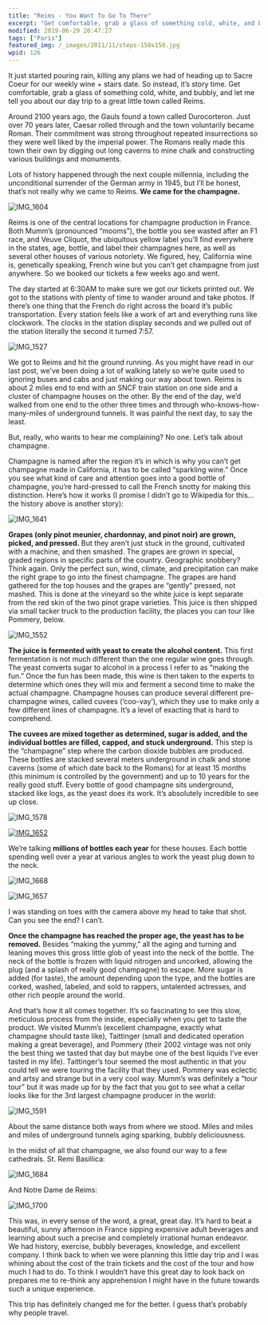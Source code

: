 ```yaml
---
title: "Reims - You Want To Go To There"
excerpt: "Get comfortable, grab a glass of something cold, white, and bubbly, and let me tell you about our day trip to a great little town called Reims."
modified: 2019-06-29 20:47:27
tags: ["Paris"]
featured_img: /_images/2011/11/steps-150x150.jpg
wpid: 126
---
```



It just started pouring rain, killing any plans we had of heading up to Sacre Coeur for our weekly wine + stairs date. So instead, it’s story time. Get comfortable, grab a glass of something cold, white, and bubbly, and let me tell you about our day trip to a great little town called Reims.

Around 2100 years ago, the Gauls found a town called Durocorteron. Just over 70 years later, Caesar rolled through and the town voluntarily became Roman. Their commitment was strong throughout repeated insurrections so they were well liked by the imperial power. The Romans really made this town their own by digging out long caverns to mine chalk and constructing various buildings and monuments.

Lots of history happened through the next couple millennia, including the unconditional surrender of the German army in 1945, but I’ll be honest, that’s not really why we came to Reims. **We came for the champagne.**

![](/_images/2010/09/IMG_1604.jpg "IMG_1604")

Reims is one of the central locations for champagne production in France. Both Mumm’s (pronounced “mooms”), the bottle you see wasted after an F1 race, and Veuve Cliquot, the ubiquitous yellow label you’ll find everywhere in the states, age, bottle, and label their champagnes here, as well as several other houses of various notoriety. We figured, hey, California wine is, genetically speaking, French wine but you can’t get champagne from just anywhere. So we booked our tickets a few weeks ago and went.

The day started at 6:30AM to make sure we got our tickets printed out. We got to the stations with plenty of time to wander around and take photos. If there’s one thing that the French do right across the board it’s public transportation. Every station feels like a work of art and everything runs like clockwork. The clocks in the station display seconds and we pulled out of the station literally the second it turned 7:57.

![](/_images/2010/09/IMG_1527.jpg "IMG_1527")

We got to Reims and hit the ground running. As you might have read in our last post, we’ve been doing a lot of walking lately so we’re quite used to ignoring buses and cabs and just making our way about town. Reims is about 2 miles end to end with an SNCF train station on one side and a cluster of champagne houses on the other. By the end of the day, we’d walked from one end to the other three times and through who-knows-how-many-miles of underground tunnels. It was painful the next day, to say the least.

But, really, who wants to hear me complaining? No one. Let’s talk about champagne.

Champagne is named after the region it’s in which is why you can’t get champagne made in California, it has to be called “sparkling wine.” Once you see what kind of care and attention goes into a good bottle of champagne, you’re hard-pressed to call the French snotty for making this distinction. Here’s how it works (I promise I didn’t go to Wikipedia for this… the history above is another story):

![](/_images/2010/09/IMG_1641.jpg "IMG_1641")

**Grapes (only pinot meunier, chardonnay, and pinot noir) are grown, picked, and pressed.** But they aren’t just stuck in the ground, cultivated with a machine, and then smashed. The grapes are grown in special, graded regions in specific parts of the country. Geographic snobbery? Think again. Only the perfect sun, wind, climate, and precipitation can make the right grape to go into the finest champagne. The grapes are hand gathered for the top houses and the grapes are “gently” pressed, not mashed. This is done at the vineyard so the white juice is kept separate from the red skin of the two pinot grape varieties. This juice is then shipped via small tacker truck to the production facility, the places you can tour like Pommery, below.

![](/_images/2010/09/IMG_1552.jpg "IMG_1552")

**The juice is fermented with yeast to create the alcohol content.** This first fermentation is not much different than the one regular wine goes through. The yeast converts sugar to alcohol in a process I refer to as “making the fun.” Once the fun has been made, this wine is then taken to the experts to determine which ones they will mix and ferment a second time to make the actual champagne. Champagne houses can produce several different pre-champagne wines, called cuvees (‘coo-vay’), which they use to make only a few different lines of champagne. It’s a level of exacting that is hard to comprehend.

**The cuvees are mixed together as determined, sugar is added, and the individual bottles are filled, capped, and stuck underground.** This step is the “champagne” step where the carbon dioxide bubbles are produced. These bottles are stacked several meters underground in chalk and stone caverns (some of which date back to the Romans) for at least 15 months (this minimum is controlled by the government) and up to 10 years for the really good stuff. Every bottle of good champagne sits underground, stacked like logs, as the yeast does its work. It’s absolutely incredible to see up close.

![](/_images/2010/09/IMG_1578.jpg "IMG_1578")

[![](/_images/2010/09/IMG_1652.jpg "IMG_1652")](/_images/2010/09/IMG_1652.jpg)

We’re talking **millions of bottles each year** for these houses. Each bottle spending well over a year at various angles to work the yeast plug down to the neck.

![](/_images/2010/09/IMG_1668.jpg "IMG_1668")

![](/_images/2010/09/IMG_1657.jpg "IMG_1657")

I was standing on toes with the camera above my head to take that shot. Can you see the end? I can’t.

**Once the champagne has reached the proper age, the yeast has to be removed.** Besides “making the yummy,” all the aging and turning and leaning moves this gross little glob of yeast into the neck of the bottle. The neck of the bottle is frozen with liquid nitrogen and uncorked, allowing the plug (and a splash of really good champagne) to escape. More sugar is added (for taste), the amount depending upon the type, and the bottles are corked, washed, labeled, and sold to rappers, untalented actresses, and other rich people around the world.

And that’s how it all comes together. It’s so fascinating to see this slow, meticulous process from the inside, especially when you get to taste the product. We visited Mumm’s (excellent champagne, exactly what champagne should taste like), Taittinger (small and dedicated operation making a great beverage), and Pommery (their 2002 vintage was not only the best thing we tasted that day but maybe one of the best liquids I’ve ever tasted in my life). Taittinger’s tour seemed the most authentic in that you could tell we were touring the facility that they used. Pommery was eclectic and artsy and strange but in a very cool way. Mumm’s was definitely a “tour tour” but it was made up for by the fact that you got to see what a cellar looks like for the 3rd largest champagne producer in the world:

![](/_images/2010/09/IMG_1591.jpg "IMG_1591")

About the same distance both ways from where we stood. Miles and miles and miles of underground tunnels aging sparking, bubbly deliciousness.

In the midst of all that champagne, we also found our way to a few cathedrals. St. Remi Basillica:

![](/_images/2010/09/IMG_16841.jpg "IMG_1684")

And Notre Dame de Reims:

![](/_images/2010/09/IMG_1700.jpg "IMG_1700")

This was, in every sense of the word, a great, great day. It’s hard to beat a beautiful, sunny afternoon in France sipping expensive adult beverages and learning about such a precise and completely irrational human endeavor. We had history, exercise, bubbly beverages, knowledge, and excellent company. I think back to when we were planning this little day trip and I was whining about the cost of the train tickets and the cost of the tour and how much I had to do. To think I wouldn’t have this great day to look back on prepares me to re-think any apprehension I might have in the future towards such a unique experience.

This trip has definitely changed me for the better. I guess that’s probably why people travel.
